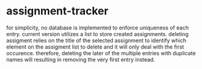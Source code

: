 # assignment-tracker

for simplicity, no database is implemented to enforce uniqueness of each entry.
current version utilizes a list to store created assignments.
deleting assigment relies on the title of the selected assignment to identify which element on the assigment list to delete and it will only deal with the first occurence.
therefore, deleting the later of the multiple entries with duplicate names will resulting in removing the very first entry instead.
